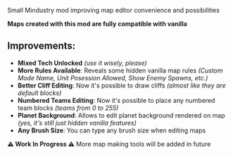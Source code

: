 Small Mindustry mod improving map editor convenience and possibilities

**Maps created with this mod are fully compatible with vanilla**

## Improvements:

* **Mixed Tech Unlocked** *(use it wisely, please)*
* **More Rules Available**: Reveals some hidden vanilla map rules *(Custom Mode Name, Unit Posession Allowed, Show Enemy Spawns, etc.)*
* **Better Cliff Editing**: Now it's possible to draw cliffs *(almost like they are default blocks)*
* **Numbered Teams Editing**: Now it's possible to place any numbered team blocks *(teams from 0 to 255)*
* **Planet Background**: Allows to edit planet background rendered on map *(yes, it's still just hidden vanilla features)*
* **Any Brush Size**: You can type any brush size when editing maps

**⚠️ Work In Progress ⚠️**
More map making tools will be added in future
